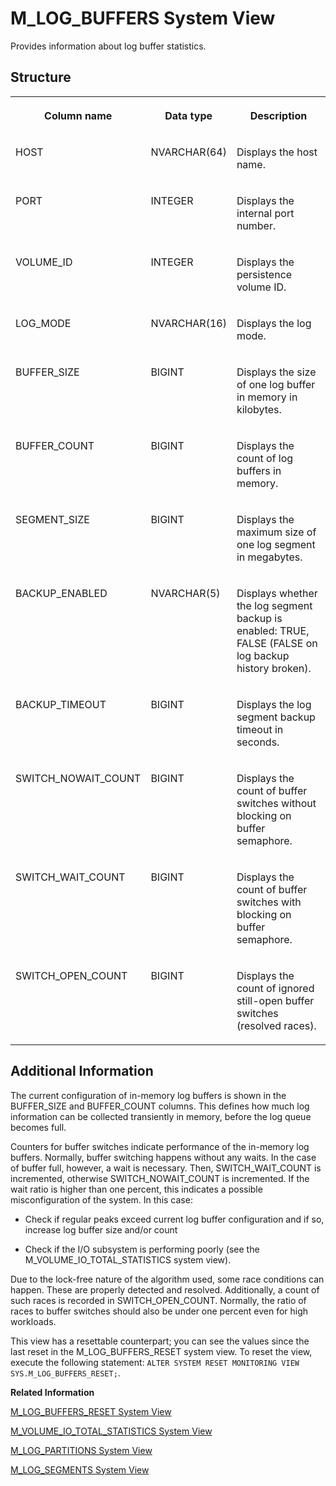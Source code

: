 <!-- loio20b3e49975191014bca6e0456cf8152e -->

# M\_LOG\_BUFFERS System View

Provides information about log buffer statistics.



<a name="loio20b3e49975191014bca6e0456cf8152e___m__l_o_g__b_u_f_f_e_r_s_1struct_M_LOG_BUFFERS"/>

## Structure


<table>
<tr>
<th valign="top">

Column name

</th>
<th valign="top">

Data type

</th>
<th valign="top">

Description

</th>
</tr>
<tr>
<td valign="top">

HOST

</td>
<td valign="top">

NVARCHAR\(64\)

</td>
<td valign="top">

Displays the host name.

</td>
</tr>
<tr>
<td valign="top">

PORT

</td>
<td valign="top">

INTEGER

</td>
<td valign="top">

Displays the internal port number.

</td>
</tr>
<tr>
<td valign="top">

VOLUME\_ID

</td>
<td valign="top">

INTEGER

</td>
<td valign="top">

Displays the persistence volume ID.

</td>
</tr>
<tr>
<td valign="top">

LOG\_MODE

</td>
<td valign="top">

NVARCHAR\(16\)

</td>
<td valign="top">

Displays the log mode.

</td>
</tr>
<tr>
<td valign="top">

BUFFER\_SIZE

</td>
<td valign="top">

BIGINT

</td>
<td valign="top">

Displays the size of one log buffer in memory in kilobytes.

</td>
</tr>
<tr>
<td valign="top">

BUFFER\_COUNT

</td>
<td valign="top">

BIGINT

</td>
<td valign="top">

Displays the count of log buffers in memory.

</td>
</tr>
<tr>
<td valign="top">

SEGMENT\_SIZE

</td>
<td valign="top">

BIGINT

</td>
<td valign="top">

Displays the maximum size of one log segment in megabytes.

</td>
</tr>
<tr>
<td valign="top">

BACKUP\_ENABLED

</td>
<td valign="top">

NVARCHAR\(5\)

</td>
<td valign="top">

Displays whether the log segment backup is enabled: TRUE, FALSE \(FALSE on log backup history broken\).

</td>
</tr>
<tr>
<td valign="top">

BACKUP\_TIMEOUT

</td>
<td valign="top">

BIGINT

</td>
<td valign="top">

Displays the log segment backup timeout in seconds.

</td>
</tr>
<tr>
<td valign="top">

SWITCH\_NOWAIT\_COUNT

</td>
<td valign="top">

BIGINT

</td>
<td valign="top">

Displays the count of buffer switches without blocking on buffer semaphore.

</td>
</tr>
<tr>
<td valign="top">

SWITCH\_WAIT\_COUNT

</td>
<td valign="top">

BIGINT

</td>
<td valign="top">

Displays the count of buffer switches with blocking on buffer semaphore.

</td>
</tr>
<tr>
<td valign="top">

SWITCH\_OPEN\_COUNT

</td>
<td valign="top">

BIGINT

</td>
<td valign="top">

Displays the count of ignored still-open buffer switches \(resolved races\).

</td>
</tr>
</table>



<a name="loio20b3e49975191014bca6e0456cf8152e___m__l_o_g__b_u_f_f_e_r_s_1fulldesc_M_LOG_BUFFERS"/>

## Additional Information

The current configuration of in-memory log buffers is shown in the BUFFER\_SIZE and BUFFER\_COUNT columns. This defines how much log information can be collected transiently in memory, before the log queue becomes full.

Counters for buffer switches indicate performance of the in-memory log buffers. Normally, buffer switching happens without any waits. In the case of buffer full, however, a wait is necessary. Then, SWITCH\_WAIT\_COUNT is incremented, otherwise SWITCH\_NOWAIT\_COUNT is incremented. If the wait ratio is higher than one percent, this indicates a possible misconfiguration of the system. In this case:

-   Check if regular peaks exceed current log buffer configuration and if so, increase log buffer size and/or count

-   Check if the I/O subsystem is performing poorly \(see the M\_VOLUME\_IO\_TOTAL\_STATISTICS system view\).


Due to the lock-free nature of the algorithm used, some race conditions can happen. These are properly detected and resolved. Additionally, a count of such races is recorded in SWITCH\_OPEN\_COUNT. Normally, the ratio of races to buffer switches should also be under one percent even for high workloads.

This view has a resettable counterpart; you can see the values since the last reset in the M\_LOG\_BUFFERS\_RESET system view. To reset the view, execute the following statement: `ALTER SYSTEM RESET MONITORING VIEW SYS.M_LOG_BUFFERS_RESET;`.

**Related Information**  


[M\_LOG\_BUFFERS\_RESET System View](m-log-buffers-reset-system-view-20b4089.md "Provides log buffer statistics since the last reset.")

[M\_VOLUME\_IO\_TOTAL\_STATISTICS System View](m-volume-io-total-statistics-system-view-20cadec.md "Shows information about basic I/O operations on I/O subsystems (paths).")

[M\_LOG\_PARTITIONS System View](m-log-partitions-system-view-20b42eb.md "Provides log partition statistics.")

[M\_LOG\_SEGMENTS System View](m-log-segments-system-view-20b475c.md "Provides log segment statistics.")

